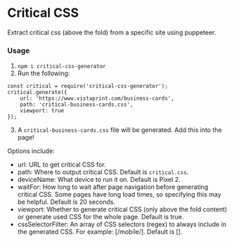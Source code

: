 # Critical CSS

Extract critical css (above the fold) from a specific site using puppeteer.

### Usage

1) `npm i critical-css-generator`
2) Run the following:
```
const critical = require('critical-css-generator');
critical.generate({
    url: 'https://www.vistaprint.com/business-cards',
    path: 'critical-business-cards.css',
    viewport: true
});
```
3) A `critical-business-cards.css` file will be generated. Add this into the page!

Options include:
* url: URL to get critical CSS for.
* path: Where to output critical CSS. Default is `critical.css`.
* deviceName: What device to run it on. Default is Pixel 2.
* waitFor: How long to wait after page navigation before generating critical CSS. Some pages have long load times, so specifying this may be helpful. Default is 20 seconds.
* viewport: Whether to generate critical CSS (only above the fold content) or generate used CSS for the whole page. Default is true.
* cssSelectorFilter: An array of CSS selectors (regex) to always include in the generated CSS. For example: [/mobile/]. Default is [].